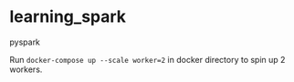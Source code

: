 # learning_spark
pyspark

Run 
``docker-compose up --scale worker=2`` in docker directory to spin up 2 workers.
